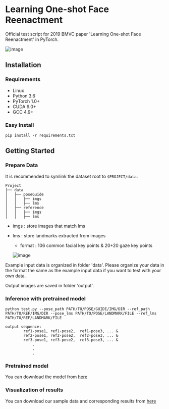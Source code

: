 # Learning One-shot Face Reenactment
Official test script for 2019 BMVC paper 'Learning One-shot Face Reenactment' in PyTorch.

![image](https://github.com/bj80heyue/Learning_One_Shot_Face_Reenactment/pics/main.png)

## Installation

### Requirements
- Linux
- Python 3.6
- PyTorch 1.0+
- CUDA 9.0+
- GCC 4.9+

### Easy Install
```shell
pip install -r requirements.txt
```

## Getting Started

### Prepare Data
It is recommended to symlink the dataset root to `$PROJECT/data`.
```shell
Project
├── data
│   ├── poseGuide
│   │   ├── imgs
│   │   ├── lms
│   ├── reference
│   │   ├── imgs
│   │   ├── lms
```
- imgs : store images that match lms
- lms : store landmarks extracted from images
	- format : 106 common facial key points & 20+20 gaze key points
	
	![image](https://github.com/bj80heyue/Learning_One_Shot_Face_Reenactment/pics/lms.png)

Example input data is organized in folder 'data'. Please organize your data in the format the same as the example input data if you want to test with your own data. 

Output images are saved in folder 'output'.

### Inference with pretrained model
```
python test.py --pose_path PATH/TO/POSE/GUIDE/IMG/DIR --ref_path PATH/TO/REF/IMG/DIR --pose_lms PATH/TO/POSE/LANDMARK/FILE --ref_lms PATH/TO/REF/LANDMARK/FILE
```

```
output sequence: 
		ref1-pose1, ref1-pose2,  ref1-pose3, ... &
		ref2-pose1, ref2-pose2,  ref2-pose3, ... &
		ref3-pose1, ref3-pose2,  ref3-pose3, ... &
		    .				
		    .				
		    .					
```

### Pretrained model
You can download the model from [here](https://drive.google.com/open?id=1Wnc2TGwFQM4PdCdeSn-trI75UeGbuY_E) 

### Visualization of results
You can download our sample data and corresponding results from [here](https://drive.google.com/open?id=1Ia8YJrtYTvNRwBfcKK7iBSAf5vb8gkqw)





 
